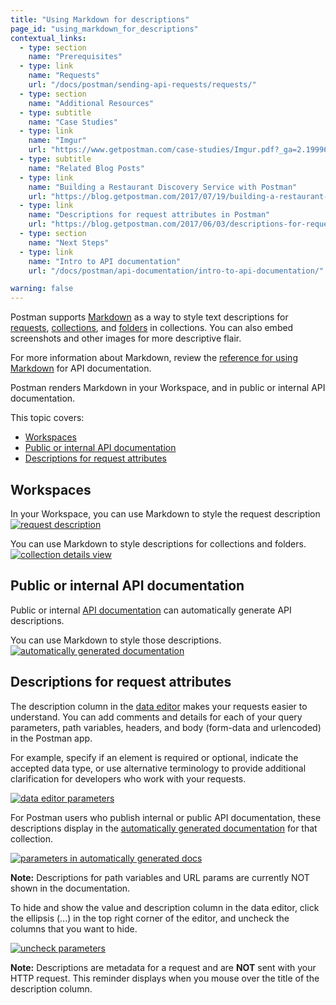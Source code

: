 ```yaml
---
title: "Using Markdown for descriptions"
page_id: "using_markdown_for_descriptions"
contextual_links:
  - type: section
    name: "Prerequisites"
  - type: link
    name: "Requests"
    url: "/docs/postman/sending-api-requests/requests/"
  - type: section
    name: "Additional Resources"
  - type: subtitle
    name: "Case Studies"
  - type: link
    name: "Imgur"
    url: "https://www.getpostman.com/case-studies/Imgur.pdf?_ga=2.199967976.754547870.1571851340-1454169035.1570491567"
  - type: subtitle
    name: "Related Blog Posts"
  - type: link
    name: "Building a Restaurant Discovery Service with Postman"
    url: "https://blog.getpostman.com/2017/07/19/building-a-restaurant-discovery-service-with-postman/?_ga=2.199967976.754547870.1571851340-1454169035.1570491567"
  - type: link
    name: "Descriptions for request attributes in Postman"
    url: "https://blog.getpostman.com/2017/06/03/descriptions-for-request-attributes-in-postman/?_ga=2.161623290.754547870.1571851340-1454169035.1570491567"
  - type: section
    name: "Next Steps"
  - type: link
    name: "Intro to API documentation"
    url: "/docs/postman/api-documentation/intro-to-api-documentation/"

warning: false
---
```


Postman supports [Markdown](/docs/postman/api-documentation/how-to-document-using-markdown/) as a way to style text descriptions for [requests](/docs/postman/sending-api-requests/requests/), [collections](/docs/postman/collections/creating-collections/), and [folders](/docs/postman/collections/managing-collections/) in collections. You can also embed screenshots and other images for more descriptive flair.

For more information about Markdown, review the [reference for using Markdown](https://documenter.getpostman.com/view/33232/markdown-in-api-documentation/JsGc) for API documentation.

Postman renders Markdown in your Workspace, and in public or internal API documentation.

This topic covers:

* [Workspaces](#workspaces)
* [Public or internal API documentation](#public-or-internal-api-documentation)
* [Descriptions for request attributes](#descriptions-for-request-attributes)

## Workspaces

In your Workspace, you can use Markdown to style the request description  
[![request description](https://assets.postman.com/postman-docs/WS-markdown-NSFrequestDescription.png)](https://assets.postman.com/postman-docs/WS-markdown-NSFrequestDescription.png)

You can use Markdown to style descriptions for collections and folders.
[![collection details view](https://assets.postman.com/postman-docs/WS-markdown-descrptions-folders.png)](https://assets.postman.com/postman-docs/WS-markdown-descrptions-folders.png)

## Public or internal API documentation

Public or internal [API documentation](/docs/postman/api-documentation/intro-to-api-documentation/) can automatically generate API descriptions.

You can use Markdown to style those descriptions.
[![automatically generated documentation](https://assets.postman.com/postman-docs/WS-markdown-auto-docs.png)](https://assets.postman.com/postman-docs/WS-markdown-auto-docs.png)

## Descriptions for request attributes

The description column in the [data editor](/docs/postman/launching-postman/navigating-postman/) makes your requests easier to understand. You can add comments and details for each of your query parameters, path variables, headers, and body (form-data and urlencoded) in the Postman app.

For example, specify if an element is required or optional, indicate the accepted data type, or use alternative terminology to provide additional clarification for developers who work with your requests.

[![data editor parameters](https://assets.postman.com/postman-docs/WS-collections-data-editor-params.png)](https://assets.postman.com/postman-docs/WS-collections-data-editor-params.png)

For Postman users who publish internal or public API documentation, these descriptions display in the [automatically generated documentation](/docs/postman/api-documentation/intro-to-api-documentation/) for that collection.

[![parameters in automatically generated docs](https://assets.postman.com/postman-docs/WS-collections-auto-docs.png)](https://assets.postman.com/postman-docs/WS-collections-auto-docs.png)

**Note:** Descriptions for path variables and URL params are currently NOT shown in the documentation.

To hide and show the value and description column in the data editor, click the ellipsis (...) in the top right corner of the editor, and uncheck the columns that you want to hide.

[![uncheck parameters](https://assets.postman.com/postman-docs/WS-collections-uncheck-params.png)](https://assets.postman.com/postman-docs/WS-collections-uncheck-params.png)

**Note:** Descriptions are metadata for a request and are **NOT** sent with your HTTP request. This reminder displays when you mouse over the title of the description column.
